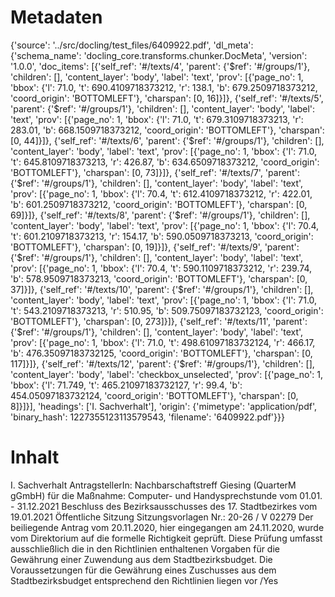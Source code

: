 # Metadaten
{'source': '../src/docling/test_files/6409922.pdf', 'dl_meta': {'schema_name': 'docling_core.transforms.chunker.DocMeta', 'version': '1.0.0', 'doc_items': [{'self_ref': '#/texts/4', 'parent': {'$ref': '#/groups/1'}, 'children': [], 'content_layer': 'body', 'label': 'text', 'prov': [{'page_no': 1, 'bbox': {'l': 71.0, 't': 690.4109718373212, 'r': 138.1, 'b': 679.2509718373212, 'coord_origin': 'BOTTOMLEFT'}, 'charspan': [0, 16]}]}, {'self_ref': '#/texts/5', 'parent': {'$ref': '#/groups/1'}, 'children': [], 'content_layer': 'body', 'label': 'text', 'prov': [{'page_no': 1, 'bbox': {'l': 71.0, 't': 679.3109718373213, 'r': 283.01, 'b': 668.1509718373212, 'coord_origin': 'BOTTOMLEFT'}, 'charspan': [0, 44]}]}, {'self_ref': '#/texts/6', 'parent': {'$ref': '#/groups/1'}, 'children': [], 'content_layer': 'body', 'label': 'text', 'prov': [{'page_no': 1, 'bbox': {'l': 71.0, 't': 645.8109718373213, 'r': 426.87, 'b': 634.6509718373212, 'coord_origin': 'BOTTOMLEFT'}, 'charspan': [0, 73]}]}, {'self_ref': '#/texts/7', 'parent': {'$ref': '#/groups/1'}, 'children': [], 'content_layer': 'body', 'label': 'text', 'prov': [{'page_no': 1, 'bbox': {'l': 70.4, 't': 612.4109718373212, 'r': 422.01, 'b': 601.2509718373212, 'coord_origin': 'BOTTOMLEFT'}, 'charspan': [0, 69]}]}, {'self_ref': '#/texts/8', 'parent': {'$ref': '#/groups/1'}, 'children': [], 'content_layer': 'body', 'label': 'text', 'prov': [{'page_no': 1, 'bbox': {'l': 70.4, 't': 601.2109718373213, 'r': 154.17, 'b': 590.0509718373213, 'coord_origin': 'BOTTOMLEFT'}, 'charspan': [0, 19]}]}, {'self_ref': '#/texts/9', 'parent': {'$ref': '#/groups/1'}, 'children': [], 'content_layer': 'body', 'label': 'text', 'prov': [{'page_no': 1, 'bbox': {'l': 70.4, 't': 590.1109718373212, 'r': 239.74, 'b': 578.9509718373213, 'coord_origin': 'BOTTOMLEFT'}, 'charspan': [0, 37]}]}, {'self_ref': '#/texts/10', 'parent': {'$ref': '#/groups/1'}, 'children': [], 'content_layer': 'body', 'label': 'text', 'prov': [{'page_no': 1, 'bbox': {'l': 71.0, 't': 543.2109718373213, 'r': 510.95, 'b': 509.75097183732123, 'coord_origin': 'BOTTOMLEFT'}, 'charspan': [0, 273]}]}, {'self_ref': '#/texts/11', 'parent': {'$ref': '#/groups/1'}, 'children': [], 'content_layer': 'body', 'label': 'text', 'prov': [{'page_no': 1, 'bbox': {'l': 71.0, 't': 498.61097183732124, 'r': 466.17, 'b': 476.35097183732125, 'coord_origin': 'BOTTOMLEFT'}, 'charspan': [0, 117]}]}, {'self_ref': '#/texts/12', 'parent': {'$ref': '#/groups/1'}, 'children': [], 'content_layer': 'body', 'label': 'checkbox_unselected', 'prov': [{'page_no': 1, 'bbox': {'l': 71.749, 't': 465.21097183732127, 'r': 99.4, 'b': 454.05097183732124, 'coord_origin': 'BOTTOMLEFT'}, 'charspan': [0, 8]}]}], 'headings': ['I. Sachverhalt'], 'origin': {'mimetype': 'application/pdf', 'binary_hash': 1227355123113579543, 'filename': '6409922.pdf'}}}

# Inhalt
I. Sachverhalt
AntragstellerIn:
Nachbarschaftstreff Giesing (QuarterM gGmbH)
für die Maßnahme: Computer- und Handysprechstunde vom 01.01. - 31.12.2021
Beschluss des Bezirksausschusses des 17. Stadtbezirkes vom 19.01.2021
Öffentliche Sitzung
Sitzungsvorlagen Nr.: 20-26 / V 02279
Der beiliegende Antrag vom 20.11.2020, hier eingegangen am 24.11.2020, wurde vom Direktorium auf die formelle Richtigkeit geprüft. Diese Prüfung umfasst ausschließlich die in den Richtlinien enthaltenen Vorgaben für die Gewährung einer Zuwendung aus dem Stadtbezirksbudget.
Die Voraussetzungen für die Gewährung eines Zuschusses aus dem Stadtbezirksbudget entsprechend den Richtlinien liegen
vor /Yes